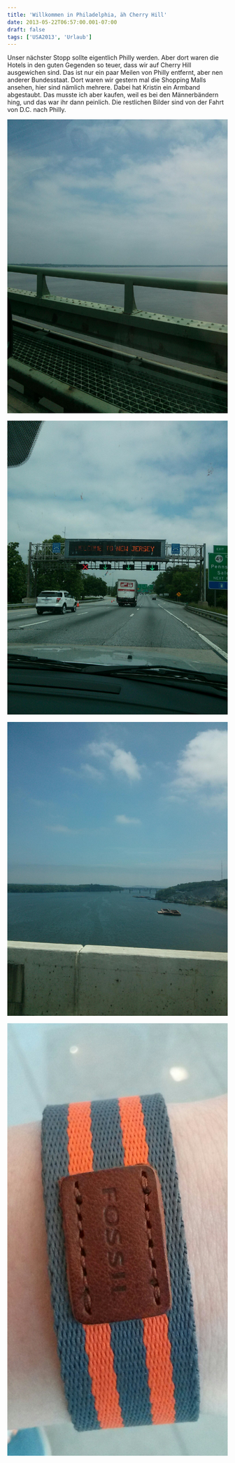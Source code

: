 ```yaml
---
title: 'Willkommen in Philadelphia, äh Cherry Hill'
date: 2013-05-22T06:57:00.001-07:00
draft: false
tags: ['USA2013', 'Urlaub']
---
```


Unser nächster Stopp sollte eigentlich Philly werden. Aber dort waren die Hotels in den guten Gegenden so teuer, dass wir auf Cherry Hill ausgewichen sind. Das ist nur ein paar Meilen von Philly entfernt, aber nen anderer Bundesstaat. Dort waren wir gestern mal die Shopping Malls ansehen, hier sind nämlich mehrere. Dabei hat Kristin ein Armband abgestaubt. Das musste ich aber kaufen, weil es bei den Männerbändern hing, und das war ihr dann peinlich. Die restlichen Bilder sind von der Fahrt von D.C. nach Philly.

![](/urlaub11to15-images/13/IMG_20130521_143109.jpg)

![](/urlaub11to15-images/13/IMG_20130521_143301.jpg)

![](/urlaub11to15-images/13/IMG_20130521_135443.jpg)

![](/urlaub11to15-images/13/IMG_20130522_095459.JPG)